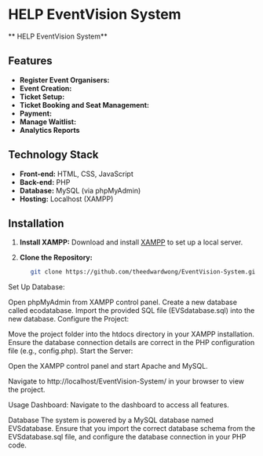 ﻿# HELP EventVision System

** HELP EventVision System**

## Features

- **Register Event Organisers:** 
- **Event Creation:**
- **Ticket Setup:** 
- **Ticket Booking and Seat Management:** 
- **Payment:** 
- **Manage Waitlist:**
- **Analytics Reports**

## Technology Stack

- **Front-end:** HTML, CSS, JavaScript
- **Back-end:** PHP
- **Database:** MySQL (via phpMyAdmin)
- **Hosting:** Localhost (XAMPP)

## Installation

1. **Install XAMPP:**
   Download and install [XAMPP](https://www.apachefriends.org/index.html) to set up a local server.

2. **Clone the Repository:**
   ```bash
      git clone https://github.com/theedwardwong/EventVision-System.git
   
Set Up Database:

Open phpMyAdmin from XAMPP control panel.
Create a new database called ecodatabase.
Import the provided SQL file (EVSdatabase.sql) into the new database.
Configure the Project:

Move the project folder into the htdocs directory in your XAMPP installation.
Ensure the database connection details are correct in the PHP configuration file (e.g., config.php).
Start the Server:

Open the XAMPP control panel and start Apache and MySQL.

Navigate to http://localhost/EventVision-System/ in your browser to view the project.

Usage
Dashboard: Navigate to the dashboard to access all features.

Database
The system is powered by a MySQL database named EVSdatabase. Ensure that you import the correct database schema from the EVSdatabase.sql file, and configure the database connection in your PHP code.

